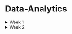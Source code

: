 # Data-Analytics

<details>
 <summary> Week 1 </summary>
 
# Introduction to Data Analytics

* Analytics is at the heart of modern business. Virtually every organization collects large quantities of data about its customers, products, employees, and service offerings.
* Managers naturally seek to analyze that data and harness the information it contains to improve the efficiency, effectiveness, and profitability of their work.
* The ultimate role of a data analyst is to transform raw data into actionable insights that guide decision-making processes within an organization. 
* This involves several key responsibilities and skills.

# Keys responsibilities of data analysts
# Data Collection and Preparation:

* Sourcing data from various channels, including databases, spreadsheets, and external sources,
* Cleaning and organizing the data to ensure it is accurate, consistent, and ready for analysis.

# Data Analysis:

* Employing statistical methods, machine learning techniques, or other analytic tools to interpret data,
* Identifying trends, patterns, and correlations that might not be immediately obvious.

# Data Visualization and Storytelling:

* Creating visual representations of the data, such as charts, graphs, and dashboards, to make complex information easily understandable,
* Articulating findings in a compelling narrative to communicate the significance of the data to stakeholders.

# Decision Support:

* Making recommendations based on data-driven insights to help guide business decisions,
* Providing context around the data, including potential implications and future trends.

# Collaboration and Communication:

* Working closely with other departments, such as marketing, finance, and operations, to understand their data needs and provide insights,
* Effectively communicating complex data findings in a clear and concise manner to non-technical stakeholders,
Continuous Learning and Adaptation:

# Continuous Learning and Adaptation

* Keeping up-to-date with the latest industry trends, tools, and technologies in data analysis.
* Adapting to new types of data and analytical methods as the organization's needs evolve.

# Analytics is made possible by:

* modern data, storage, and computing capabilities.

# Analytics process

* Data acquisition
* Cleaning & manipulation
* Analysis
* Visualisation
* Reporting and communication

# Analytics techniques

* Descriptive analytics, which answers the question, “What happened?”
* Diagnostic analytics, which answers the question, “Why did this happen?”
* Predictive analytics, which answers the question, “What might happen in the future?”
* Prescriptive analytics, which answers the question, “What should we do next?”

# Machine Learning, Artificial Intelligence, and Deep Learning

* Machine learning (ML) - is a subset of AI techniques. ML techniques attempt to apply statistics to data problems in an effort to discover new knowledge.
 Or, in other terms, ML techniques are AI techniques designed to learn.
* Artificial intelligence (AI) - includes any type of technique where you are attempting to get a computer system to imitate human behavior. 
 * As the name implies, you are trying to ask computer systems to artificially behave as if they were intelligent. Now, of course, it is not possible for a modern computer to function at the level of complex reasoning found in the human mind, but you can try to mimic some small portions of human behavior and judgment.
* Deep learning - is a further subdivision of machine learning that uses quite complex techniques, known as neural networks, to discover knowledge in a particular way. It is a highly specialized subfield of machine learning that is most commonly used for image, video, and sound analysis.

# Data gorvanance

* Data governance programs ensure that the organization has high-quality data and is able to effectively control that data,

# Data analytics tools

* Software helps analysts work through each one of the phases of the analytics process.
* These tools automate much of the heavy lifting of data analysis, improving the analyst's ability to acquire, clean, manipulate, visualize, and analyze data.
* They also provide invaluable assistance in reporting and communicating results.

# Data element

* A data element is an attribute about a person, place, or thing containing data within a range of values.
*  Data elements also describe characteristics of activities, including orders, transactions, and events.

# Data type

* A data type limits the values a data element can have. 
* Tabular data is data organized into a table, made up of columns and rows. A table represents information about a single topic. Each column represents a uniquely named field within a table, also called a variable, about a single characteristic. The contents of each column contain values for the data element as defined by the column header

# Structured data

* Structured data is tabular in nature and organized into rows and columns. Structured data is what typically comes to mind when looking at a spreadsheet. With clearly defined column headings, spreadsheets are easy to work with and understand. In a spreadsheet, cells are where columns and rows intersect.

# Character data

* The character data type limits data entry to only valid characters. Characters can include the alphabet that you might see on your keyboard, as well as numbers. Depending on your needs, multiple data types are available that can enforce character limits.

# Alphanumeric

* Alphanumeric is the most widely used data type for storing character-based data. As the name implies, alphanumeric is appropriate when a data element consists of both numbers and letters.
* The alphanumeric data type is ideal for storing product stock-keeping units (SKUs).
* It is common in the retail clothing space to have a unique SKU for each item available for sale. If you sell jeans, you may stock products from Armani Jeans, Diesel, Lee Jeans, Levi's, and Wrangler.
* Tracking inventory at the SKU level allows you to manage availability in your online and in-store systems, all courtesy of the alphanumeric data type.

# Data type names

* Char
* Varchar2
* Varchar
* CLOB
* Varchar(max)
* LONGTEXT
# Character Sets

* When considering alphanumeric and text data types, you need to think about the character set you are using to input and store data when using a database. Databases use character sets to map, or encode, data and store it digitally. The ASCII encoding standard is based on the U.S. English alphabet.

# Numeric

* When numbers exclusively make up values for a data attribute, numeric becomes the data type of choice. This data type appears to be simple and obvious based on its name. As seen with the character data type, implementation nuances about numeric are essential to understand. Databases accommodate two types of numeric data types: integer and numeric.

# Whole numbers 

* The integer, and all its subtypes, are for storing whole numbers. As seen with the character family of data types, implementation differences exist across databases.
* In computer science, flags indicate whether something is on or off, or if a function has completed successfully. To show something is on, 1 or TRUE is used. For a value of off, 0 or FALSE is used.
* The bit data type is intended for storing the status of a flag. Note also that the value ranges for smallint and shortinteger are identical.
* The same is true for int and integer, as well as bigint and longinteger. Although the data types have different names, their functionality is equivalent.

# Rational numbers

* In all its variants, the numeric data type is for rational numbers that include a decimal point. As with the integer family of data types, each database vendor has its implementation nuances.
* Realizing that data types are inconsistently named across databases, you need to consider the ultimate range of values a given data element handle.
* All the data types in Table 2.4 store numbers to a configurable number of significant digits.
* There are scientific use cases that require an even greater number of significant digits; additional numeric data type variants exist to accommodate that need.

# Date and time

* For example, suppose you operate a veterinary clinic and need to store birth date information for pets. In that case, you need to store the year, month, and day. With those three components of date, you can effectively administer medication and determine when to schedule annual veterinary appointments.
* There are many occasions when it is more appropriate to include time, in addition to the day, month, and year. For instance, consider package tracking information for companies like FedEx, United Parcel Service, or DHL. Consumers want to know where a specific package is up to the minute.
* The company itself may need second-level details to optimize labor, infrastructure investments, and route planning.

# Currency

* Many people use spreadsheets to manage their finances. Organizations typically use enterprise-scale software for the same purpose, with the data residing in a database.
* The column headings indicate what each column contains. The currency symbols in each cell tell the reader what the data represents, even if the column headings have scrolled off the screen.

# Strong and weak typing

* Data types define values placed in columns. Strong typing is when technology rigidly enforces data types.
* Databases, discussed in Chapter 3, use strong typing. A database column defined as numeric only accepts numerical values.
* A database column defined as numeric only accepts numerical values. You will get an error if you attempt to enter characters into a numeric column.

# Unstructured data

* Unstructured data is any type of data that does not fit neatly into the tabular model.
* Examples of unstructured data include digital images, audio recordings, video recordings, and open-ended survey responses.
* Analyzing unstructured data creates a wealth of information and insight.

# Types of unstructured data

  # Binary

  * Binary data types are one of the most common data types for storing unstructured data.
  * It supports any type of digital file you may have, from Microsoft Excel spreadsheets to digital photographs.
  * When considering which binary data type to use, file size tends to be the limiting factor. You need to select a data type that is as large as the largest file you plan on storing.
  * Databases offer a much more sophisticated collection of data types for storing binary data.
     
  # Audio

  * Audio data can come from a variety of sources. Whenever you interact with a customer service agent and hear “this call may be recorded for quality assurance purposes,” your conversation is probably being recorded and stored for later analysis.
  * The impact of capturing, storing, and analyzing audio data has led to the development of avalanche detection systems.
  * These systems listen for and detect the acoustic characteristics of an avalanche. With real-time notification capabilities, these systems reduce the time it takes for emergency services to respond and alert hikers to treacherous conditions.
  *  In order to ingest audio data into a system and make it available for processing, data is first captured via a microphone.
  *  The data is then digitized and stored. Audio can be stored in its raw form, which consumes the most storage space.
  *  Alternatively, it can be encoded with a compression algorithm to reduce the amount of space required. Regardless of if it is in raw or compressed form, storing audio requires a data type designed to handle raw binary data.

 # Images

 * As the use of image data grows, understanding how it is stored is vital for the modern data analyst.
 * Resolution is the most significant factor that governs how much space is required to store an image.
 * The greater the resolution, the more detail an image contains, and the more storage space it needs.

 # video

 * As is the case with audio data, the resolution has a significant impact on the storage a video consumes.
 * Video duration is also another factor that impacts storage size.
 * We see that every minute of video is equivalent to over 50 individual images, or more than 200 minutes of audio.

 # Large text 

 * I got to outline that data types names differ across vendor products

# Categories of data

  # Quantitative data
  
  * Regardless of structure, data is either quantitative or qualitative. Quantitative data consists of numeric values. Data elements whose values come from counting or measuring are quantitative.
  * Quantitative data answers questions like “How many?” and “How much?” Qualitative data consists of frequent text values.
  * example: the Height and Weight columns are quantitative

# Qualitative data

 * Qualitative data answers questions like “Why?” and “What?”
 * Example Pet Name, Animal Type, and Breed Name are all qualitative.

# Discrete vs Continuous data

 # Discrete 
 
 * A helpful way to think about discrete data is that it represents measurements that can't be subdivided.
 * Another way to think about it is that discrete data is useful when you have things you want to count.
 * For example, a veterinary clinic may be interested in the number of dogs and cats under its care.

# Continuous data

*  Continuous data typically need a decimal point,
*  Examples of continuous data are average weight and average height.
*  Qualitative data is discrete, but quantitative data can be either discrete or continuous data.

# Catagorical data

* Text data with a known, finite number of categories is categorical.
* When considering an individual data element, it is possible to determine whether or not it is categorical.
* Animal Type is a good example of categorical data.
* One of the reasons text files are so widely adopted is their ability to be opened regardless of platform or operating system without needing a proprietary piece of software.

# Dimentional data

* Dimensional modeling is an approach to arranging data to facilitate analysis. Dimensional modeling organizes data into fact tables and dimension tables.
* Fact tables store measurement data that is of interest to a business.
* Dimensions are tables that contain data about the fact.
* Dimensional data contains groupings of individual attributes about a given subject.


# Common data structures
In order to facilitate analysis, data needs to be stored in a consistent, organized manner. When considering structured data, several concepts and standards inform how to organize data. On the other hand, unstructured data has a wider variety of storage approaches.

# Structured data

* Tabular data is structured data, with values stored in a consistent, defined manner, organized into columns and rows.
* Data is consistent when all entries in a column contain the same type of value.
* This method of organization facilitates aggregation
* However, structured data does not translate directly to data quality

# Data entry error

* Just as there is an expectation that the values in a given column are consistent, it is a convention that each row contains data about a single record.
* It is a best practice to specify a key that uniquely identifies all values for a given row.
* Once again, nothing structural prevents a person from incorrectly putting data about Thor into Alexander's row. However, the intent is that each row's data pertains to a single animal.

#  Unstructured data

* Unstructured data is qualitative, describing the characteristics of an event or an object.
* images, phrases, audio or video recordings, and descriptive text are all examples of unstructured data.
* There is very little that is common about different kinds of unstructured data. Since the data is highly variable, its organizational and storage needs are different from structured data.
* Unstructured data also represents a significant opportunity. A Forbes study shows that over 90 percent of businesses need to manage and derive value from unstructured data.
* Machine data is a common source of unstructured data. Machine data has various sources, including Internet of Things devices, smartphones, tablets, personal computers, and servers.
* As machines operate, they create digital footprints of their activity.
* This data is unstructured and can identify machine-to-machine interaction.
* Although some may think of machine data as digital exhaust, it is a treasure trove just waiting to be exploited by organizations.
* A wide variety of technologies has emerged to facilitate the storage of unstructured data.
* Operationally, these technologies are similar to how a key in a tabular dataset identifies its associated values.
* With unstructured data, the key is a unique identifier, whereas the value is the unstructured data itself.

# Semi-structured data 

* Semi-structured data is data that has structure and that is not tabular.
* Email is a well-known example of semi-structured data. Every email message has structural components, including recipient, sender, subject, date, and time.
* However, the body of an email is unstructured text, while attachments could be anything type of file.
* The need to make semi-structured data easier to work with has led to the emergence of semi-structured formatting options.
* These formatting options use separators or tags to provide some context around a data element. Let's explore common file formats for transporting semi-structured data.

# Common file formats
Common file formats facilitate data exchange and tool interoperability. Several file formats have emerged as standards and are widely adopted.

# Text file 

* Text files are one of the most commonly used data file formats. As the name implies, they consist of plain text and are limited in scope to alphanumeric data.
* One of the reasons text files are so widely adopted is their ability to be opened regardless of platform or operating system without needing a proprietary piece of software.
* Whether you are using a Microsoft Windows desktop, an Apple MacBook, or a Linux server, you can easily open a text file. Text files are also commonly referred to as flat files.
* When machines generate data, the output is commonly stored in a text file.
* A unique character known as a delimiter facilitates transmitting structured data via a text file.
* The delimiter is the character that separates individual fields.
* A delimiter can be any character. Over the years, the comma and tab grew into a widely accepted standard.
* Various software packages support reading and writing delimited files using the comma and the tab.
* In addition, many coding languages have libraries that make it easy to write comma- or tab-delimited files.
* When a file is comma-delimited, it is known as a comma-separated values (CSV) file.
* Similarly, when a file is tab-delimited, it is called a tab-separated values (TSV) file.

# Fixed-width files

* Before it was common to use delimited files with variable-length columns, flat files were fixed-width.
* Fixed-width files are more laborious to create since they require a few extra steps.
* The first row in a fixed-width file describes the column names.
* For the data rows, you first need to determine the maximum length of each column.
* Then, you must pad values that are shorter than the maximum length.
*  For numeric fields, you accomplish padding by prepending a leading zero. For alphanumeric or text fields, this is done by prepending or appending spaces.

# JavaScript Object Notation (JSON)

* JavaScript Object Notation (JSON) is an open standard file format, designed to add structure to a text file without incurring significant overhead.
* One of its design principles is that JSON is easily readable by people and easily parsed by modern programming languages.
* Languages such as Python, R, and Go have libraries containing functions that facilitate reading and writing JSON files.

# Extensible Markup Language (XML)

* Extensible Markup Language (XML) is a markup language that facilitates structuring data in a text file.
* While conceptually similar to JSON, XML incurs more overhead because it makes extensive use of tags.
* Tags describe a data element and enclose each value for each data element. While these tags help readability, they add a significant amount of overhead.

# HyperText Markup Language (HTML)

* HyperText Markup Language (HTML) is a markup language for documents designed to be displayed in a web browser.
* HTML pages serve as the foundation for how people interact with the World Wide Web.
* Similar to XML, HTML is a tag-based language.

# Consider the values of what you will store before selecting the data type

* Data types are used to store different kinds of values. When dealing with numeric information, the best option is a numeric data type that can accommodate decimals.
* For sequences of whole numbers, an integer data type is a good choice. Be wary of using currency-specific data types—that can lead to calculation errors.
* For text values, the alphanumeric data type is the optimal choice.
* When dealing with dates, you will want to consider whether you need to store the time as well.
* For binary data, including audio, video, and images, you should use a BLOB data type.

</details>
<details>
 <summary> Week 2 </summary>

# The relational model

*  The relational model builds on the concept of tabular data.
*  In the relational model, an entity contains data for a single subject.
*  When creating an IT system, you need to consider all the entities required to make your system work.
*  You can think of entities as nouns because they usually correspond to people, places, and things.

# Entity

* The header corresponds to the name of an entity, look at the rows of the Person entity.
* Each row represents an individual attribute associated with a person.
* Each of these entities becomes a separate table in the database, with a column for each attribute.
* The power of the relational model is that it also allows us to describe how entities connect or relate, to each other. 

# Entity relationship diagram

* The entity relationship diagram (ERD) is a visual artifact of the data modeling process.
* A relationship is a connection between entities. The symbols adjacent to an entity describe the relationship.

# Cardinality

* Cardinality refers to the relationship between two entities, showing how many instances of one entity relate to instances in another entity.
* You specify cardinality in an ERD with various line endings.
* The first component of the terminator indicates whether the relationship between two entities is optional or required.
* The second component indicates whether an entity instance in the first table is associated with a single entity instance in the related table or if an association can exist with multiple entity instances.
*  ERDs are particularly useful when formulating how to retrieve information from the database that is spread across multiple tables because the diagrams allow you to visualize the connections between entities.

# Unary relationship

* A unary relationship is when an entity has a connection with itself.

# Binary relationship

* A binary relationship connects two entities. Example, relationship Connecting Animal and Person.
* Binary relationships are the most common and easy to explore, whereas unary and ternary are comparatively complex and rare.

# Ternary relationship

* A ternary relationship connects three entities. For example, you might use a ticket entity to connect a venue, a performing artist, and a price.
* A ternary relationship connects three entities.

# Relational databases

* Relational databases are pieces of software that let you make an operational system out of an ERD.
*  You start with a relational model and create a physical design. Relational entities correspond to database tables, and entity attributes correspond to table columns.
*  When creating a database table, the ordering of columns does not matter because you can specify the column order when retrieving data from a table.
*  When an attribute becomes a column, you assign it a data type.
*  Completing all of this work results in a diagram known as a schema.

# Pulling of data

*  To pull data from a relational database table, you perform a query. You compose queries using a programming language called Structured Query Language (SQL).
*  Your query needs to perform a database join to retrieve the data to substitute in the email reminder.
* A join uses data values from one table to retrieve associated data in another table, typically using a foreign key.

# Foreign key

* Foreign keys enforce referential integrity, or how consistent the data is in related tables.

# Non-relational

* A nonrelational database does not have a predefined structure based on tabular data. The result is a highly flexible approach to storing data.
# Key value

* A key-value database is one of the simplest ways of storing data. Data is stored as a collection of keys and their corresponding values.
* A key must be globally unique across the entire database.
* The use of keys differs from a relational database, where a given key identifies an individual row in a specific table.
* There are no structural limits on the values of a key. A key can be a sequence of numbers, alphanumeric strings, or some other combination of values.

# Document

* A document database is similar to a key-value database, with additional restrictions. In a key-value database, the value can contain anything.
* With a document database, the value is restricted to a specific structured format.
* With a known, structured format, document databases have additional flexibility beyond what is possible with key-value.

# Column family

* Column-family databases use an index to identify data in groups of related columns. A relational database stores the data in Table 3.2 in a single table, where each row contains the Person_ID, Title, First_Name, Middle_Name, Last_Name, and Email columns.
* In a column-family database, the Person_ID becomes the index, while the other columns are stored independently.
* This design facilitates distributing data across multiple machines, which enables handling massive amounts of data.
* The main reason for choosing a column-family database is its ability to scale.

# Graph 

* Graph databases specialize in exploring relationships between pieces of data.
* Graph models map relationships between actual pieces of data.Relational models focus on mapping the relationships between entities.
* Graphs are an optimal choice if you need to create a recommendation engine, as graphs excel at exploring relationships between data.
* Understanding the connection between products is a challenge that graphs solve with ease.

# Database use cases

* Different business needs require different database designs. While all databases store data, the database's structure needs to match its intended purpose. Business requirements impact the design of individual tables and how they are interconnected.
* Transactional and reporting systems need different implementation approaches to serve the people who use them efficiently.
* Databases tend to support two major categories of data processing: Online Transactional Processing (OLTP) and Online Analytical Processing (OLAP).

# Online Transactional Processing 

* OLTP systems handle the transactions we encounter every day. Example transactions include booking a flight reservation, ordering something online, or executing a stock trade.
* While the number of transactions a system handles on a given day can be very high, individual transactions process small amounts of data.
* OLTP systems balance the ability to write and read data efficiently.

# Normalization

* Normalization is a process for structuring a database in a way that minimizes duplication of data.
* One of the principles is that a given piece of data is stored once and only once. As a result, a normalized database is ideal for processing transactions.
* First normal form (1NF) is when every row in a table is unique and every column contains a unique value.
* Second normal form (2NF) starts where 1NF leaves off.
* In addition to each row being unique, 2NF applies an additional rule stating that all nonprimary key values must depend on the entire primary key.
* Third normal form (3NF) builds upon 2NF by adding a rule stating all columns must depend on only the primary key.

# Online Analytical Processing

* OLAP systems focus on the ability of organizations to analyze data.
* While OLAP and OLTP databases can both use relational database technology, their structures are fundamentally different.
* OLTP databases need to balance transactional read and write performance, resulting in a highly normalized design. Typically, OLTP databases are in 3NF.
* On the other hand, databases that power OLAP systems have a denormalized design. Instead of having data distributed across multiple tables, denormalization results in wider tables than those found in an OLTP database.
* It is more efficient for analytical queries to read large amounts of data for a single table instead of incurring the cost of joining multiple tables together.
* The greater the number of joins, the more complex the query.
* The more complex the query, the longer it takes to retrieve results.

# Schema Concepts

* The design of a database schema depends on the purpose it serves. Transactional systems require highly normalized databases, whereas a denormalized design is more appropriate for analytical systems.

# Data warehouse

* A data warehouse is a database that aggregates data from many transactional systems for analytical purposes.
* Transactional data may come from systems that power the human resources, sales, marketing, and product divisions.
*  A data warehouse facilitates analytics across the entire company.

# Data mart

* A data mart is a subset of a data warehouse.
* Data warehouses serve the entire organization, whereas data marts focus on the needs of a particular department within the organization.
* For example, suppose an organization wants to do analytics on their employees to understand retention and career evolution trends. 
*  To satisfy that use case, you can create a data mart focusing on the human resources subject area from the data warehouse.

 # Data lake 

 * A data lake stores raw data in its native format instead of conforming to a relational database structure.
 * Using a data lake is more complex than a data warehouse or data mart, as it requires additional knowledge about the raw data to make it analytically useful.
 * Relational databases enforce a structure that encapsulates business rules and business logic, both of which are missing in a data lake.

# Star schema design

* The star schema design to facilitate analytical processing gets its name from what the schema looks like when looking at its entity relationship diagram.
* At the centre of the star is a fact table. Fact tables chiefly store numerical facts about a business.
* Qualitative data, including names, addresses, and descriptions, is stored in a series of dimension tables that connect to the main fact table.
* When data moves from an OLTP design into a star schema, there is a significant amount of data duplication.
* As such, a star schema consumes more space than its associated OLTP design to store the same data.
* These additional resource needs are one of the factors that makes data warehouses expensive to operate.

# Snowflake

* Another design pattern for data warehousing is the snowflake schema.
* As its name implies, the schema diagram looks like a snowflake.
* Snowflake and star schemas are conceptually similar in that they both have a central fact table surrounded by dimensions.
* Where the approaches differ is in the handling of dimensions. With a star, the dimension tables connect directly to the fact table.
* With a snowflake, dimensions have subcategories, which gives the snowflake design its shape.
* A snowflake schema is less denormalized than the star schema.
* With a snowflake schema, you may need more than one join to get the data you are looking for.
* Recall that as the number of tables in a schema grows, queries become more complicated.
* A snowflake schema query is more complex than the equivalent query in a star schema.
* Part of the trade-off is that a snowflake schema requires less storage space than a star schema.
* Data warehouses often use snowflake schemas, since many different systems supply data to the warehouse.
* Data marts are comparatively less complicated, because they represent a single data subject area. As such, data marts frequently use a star-schema approach.

# Dimenstionality

* Dimensionality refers to the number of attributes a table has.
* The greater the number of attributes, the higher the dimensionality.
* A dimension table provides additional context around data in fact tables.
* It is crucial to understand the types of questions an analyst will need to answer when designing dimension tables.

# Handling Dimentionality 

* There are multiple ways to design dimensions.
* An understanding of this method is required to write a query to retrieve the current price.
* Another method extends the snowflake approach to modelling dimensions.
* You have a product dimension for the current price and a product history table for maintaining price history.
* One advantage of this approach is that it is easy to retrieve the current price while maintaining access to historical information.
* Another approach is to use an indicator flag for the current price.
* The indicator flag method keeps all pricing data in a single place.
* It also simplifies the query structure to get the current price. Instead of doing date math, you look for the price where the Current flag equals “Y.”
* It is also possible to use the effective date approach to handling price changes.
* There is additional complexity with the effective date approach because queries have to perform date math to determine the price.

# Data Acquisition Concepts

# Integration

* Data from transactional systems flow into data warehouses and data marts for analysis.
* Recall that OLTP and OLAP databases have different internal structures.
* You need to retrieve, reshape, and insert data to move data between operational and analytical environments.
* You can use a variety of methods to transfer data efficiently and effectively.
* One approach is known as extract, transform, and load (ETL). As the name implies, this method consists of three phases.

# Extract

*  In the first phase, you extract data from the source system and place it in a staging area. The goal of the extract phase is to move data from a relational database into a flat file as quickly as possible.

# Transform

*  The second phase transforms the data. The goal is to reformat the data from its transactional structure to the data warehouse's analytical design.

# Load

*  The purpose of the load phase is to ensure data gets into the analytical system as quickly as possible.

# Extract, load and transform (ELT)

* With ELT, data is extracted from a source database and loaded directly into the data warehouse.
* Once the extract and load phases are complete, the transformation phase gets underway.
* One key difference between ETL and ELT is the technical component performing the transformation.
* With ETL, the data transformation takes place external to a relational database, using a programming language like Python. ELT uses SQL and the power of a relational database to reformat the data.
* ELT has an advantage in the speed with which data moves from the operational to the analytical database.
* Suppose you need to get massive amounts of transactional data into an analytical environment as quickly as possible.
* In that case, ELT is a good choice, especially at scale when the data warehouse has a lot of capacity.
* Whether you choose ETL or ELT is a function of organizational need, staff capabilities, and technical strategy.

# ETL Vendors

* Whether you choose ETL or ELT for loading your data warehouse, you don't have to write transformations by hand.
* Many products support both ETL and ELT.

# Delta load 

* An initial load occurs the first time data is put into a data warehouse.
* After that initial load, each additional load is a delta load, also known as an incremental load.
* A delta load only moves changes between systems.
* The initial load happens right before the data warehouse becomes available for use.
* The frequency with which delta loads happen depends on business requirements.
* Depending on how fresh the data needs to be, delta loads can happen at any interval.
* When moving data between systems, you have to balance the speed and complexity of the overall operation.

# Data Collection Methods

* Augmenting data from your transactional systems with external data is an excellent way to improve the analytical capabilities of your organization.
* For example, suppose you operate a national motorcycle rental fleet and want to determine if you need to rebalance your fleet across your existing locations.
* You also want to evaluate whether it is profitable to expand to a new geographic region, as well as predict the best time and place to add motorcycles to your fleet.

# The Methods include:

# Application Programming Interfaces (APIs)

* An application programming interface (API) is a structured method for computer systems to exchange information.
* APIs provide a consistent interface to calling applications, regardless of the internal database structure.
* Whoever calls an API has no idea whether a transactional or analytical data store backs it.
* The internal data structure does not matter as long as the API returns the data you want.
* APIs can be transactional, returning data as JSON objects. APIs can also facilitate bulk data extraction, returning CSV files.
* APIs represent a specific piece of business functionality. Let's return to our motorcycle rental business.

# Web Services

* A web service is an API you can call via Hypertext Transfer Protocol (HTTP), the language of the World Wide Web.
* Many smartphone applications need a network connection, either cellular or Wi-Fi, to work correctly.
* The reason is that much of the data these applications need is not on the smartphone itself.
* Instead, data is found in private and public data sources and is accessible via a web service.
* If you imagine an API as the door behind which data treasures exist, an API key is what unlocks the door.
* API providers generate a unique API key for each calling application.
* Centralized creation and distribution of API keys allow the provider to understand who is using the API and to turn off individual keys' access in the event of abuse.

# Web Scraping

* Some of the data you want may not be available internally as an API or publicly via a web service.
* However, data may exist on a website.
* As seen in Chapter 2, data can present itself in an HTML table on a web page.
* If data exists in a structured format, you can retrieve it programmatically.
* Programmatic retrieval of data from a website is known as web scraping.  
* You can use software bots to scrape data from a website.
* Many modern programming languages, including Python and R, make it easy to create a web scraper.
* Instead of using an API or a web service, a web scraper reads a web page similar to a browser, such as Chrome, Safari, or Edge.
* Web scrapers read and parse the HTML to extract the data the web pages contain.
* The search results for some websites span multiple web pages.
* Your web scraper has to account for pagination to ensure that you are not leaving any data behind.
* The scraper must understand how many result pages exist and then iterate through them to harvest the data.

# Human-in-the-Loop

* There are times when the data you seek exists only in people's minds.
* For example, you can extract the most popular and profitable motorcycling destination from your existing internal data.
* You can get weather information from an API packaged as a web service.
* You can glean insight into competitive pricing by scraping your competitors' websites.
* Even with all of these data sources, you may still want insight into how customers feel about the services you provide.

# Surveys

* One way to collect data directly from your customers is by conducting a survey.
* The most simplistic surveys consist of one question and indicate customer satisfaction.
* As you design a survey, you want to keep in mind how you will analyse the data you collect.
* Numeric data is easy to analyse using a variety of statistical methods.
* Free-response questions result in unstructured text data, which is more challenging to interpret.
* You need to clearly understand what is essential to your organization and what decisions you will make using the output to develop and administer an impactful survey.

# Survey tools

* Instead of designing a custom application to collect survey data, several survey products let you design complex surveys without worrying about building a database.
* Qualtrics is a powerful tool for developing and administering surveys.
* What makes Qualtrics so compelling is its API, which you can use to integrate survey response data into a data warehouse for additional analysis.

# Observation

* Observation is the act of collecting primary source data, from either people or machines.
* Observational data can be qualitative or quantitative. Collecting qualitative observational data leads to unstructured data challenges.
* Quantitative observations are much easier to collect and interpret.
* For example, suppose you are trying to establish the defect rate on a production line.
* You can count the number of vehicles that come off the line, as well as how many fail post-production quality checks.

# Sampling

*Regardless of the data acquisition approach, you may end up with more data than is practical to manipulate. 

# Working With Data

* Determining an appropriate database structure, identifying data sources, and loading a database takes a considerable amount of effort.
* To turn a database design into an operational database ready to accept data, you use the Data Definition Language (DDL) components of SQL.
* DDL lets you create, modify, and delete tables and other associated database objects.
* To generate insights, a productive analyst must be comfortable using the Data Manipulation Language (DML) capabilities of SQL to insert, modify, and retrieve information from databases.
* While DDL manages the structure of a database, DML manages the data in the database.
* The DML components of SQL change very slowly. As long as relational databases exist, you will need to understand SQL to work with them.
* It is worth learning SQL, as the foundational knowledge of DML operations will serve you well.

# Data Manipulation
When manipulating data, one of four possible actions occurs:

* Create new data.
* Read existing data.
* Update existing data.
* Delete existing data.
* The acronym CRUD (Create, Read, Update, Delete) is a handy way to remember these four operations.

# Data manipulation in SQL

* Create with keyword INSERT - Create new data in an existing table.
* Read with keyword SELECT - Retreives data from an existing table.
* Update with keyword UPDATE - Changes existing data in an existing table.
* Delete with keyword DELETE - Removes existing data from an existing table.
* The FROM clause in a query identifies the source of data, which is frequently a database table. Both the SELECT and FROM clauses are required for a SQL statement to return data.

# SQL Considerations 

* The keywords in SQL are case-insensitive. However, the case-sensitivity of column names and values depend on the database configuration.
* SQL can also span multiple lines. For example, rewriting the previous query as follows will return identical results.
* How a query appears is a function of organizational conventions.
* Factors that influence convention include database configuration, query efficiency, and how easy it is for people to read and understand the query.

# Filtering

* Examining a large table in its entirety provides insight into the overall population.
* To answer questions that an organization's leadership has typically requires a subset of the overall data.
* Filtering is a way to reduce the data down to only the rows that you need.
* To filter data, you add a WHERE clause to a query.
* Note that the column you are filtering on does not have to appear in the SELECT clause.

# Filtering and Logical Operators

* A query can have multiple filtering conditions. You need to use a logical operator to account for complex filtering needs.
* For example, suppose you need to retrieve the name and breed for dogs weighing more than 60 pounds.
* In that case, you can enhance the query using the AND logical operator.
* The AND operator evaluates the Animal_Type and Weight filters together, only returning records that match both criteria.
* OR is another frequently used logical operator.
* Complex queries frequently use multiple logical operators at the same time.
* It is good to use parentheses around filter conditions to help make queries easy for people to read and understand.
* Filtering data is essential to making effective use of these massive data stores.

# Sorting 

* When querying a database, you frequently specify the order in which you want your results to return.
* The ORDER BY clause is the component of a SQL query that makes sorting possible.
* Similar to how the WHERE clause performs, you do not have to specify the columns you are using to sort the data in the SELECT clause.
* The ASC keyword at the end of the ORDER BY clause sorts in ascending order whereas using DESC with ORDER BY sorts in descending order.
* If you are sorting on multiple columns, you can use both ascending and descending as appropriate.
* Both the ASC and DESC keywords work across various data types, including date, alphanumeric, and numeric.

# Data Functions

*  Date columns also appear in transactional systems.
*  Storing date information about an event facilitates analysis across time.
*  The most important thing to note is that you have to understand the database platform you are using and how that platform handles dates and times.
* Since each platform provider uses different data types for handling this information, you need to familiarize yourself with the functions available from your provider of choice.

# Logical Functions

* Logical functions can make data substitutions when retrieving data.
* Remember that a SELECT statement only retrieves data.
* The data in the underlying tables do not change when a SELECT runs.
* When writing SQL, there are frequently many ways to write a query and create the same results.
* Boolean Expression:  The expression must return either TRUE or FALSE.
* True Value:  If the Boolean expression returns TRUE, the IFF function will return this value.
* False Value:  If the Boolean expression returns FALSE, the IFF function will return this value.

# Aggregate Functions 

* Summarized data helps answer questions that executives have, and aggregate functions are an easy way to summarize data.
* Aggregate functions summarize a query's data and return a single value.
* While each database platform supports different aggregation functions.
* COUNT - Returns the total number of rows of a query.
* MIN - Returns the minimum value from the results of a query. Note that this works on both alphanumeric and numeric data types.
* MAX - Returns the maximum value from the results of a query. Note that this works on both alphanumeric and numeric data types.
* AVG - Returns the mathematic average of the results of a query.
* SUM - Returns the sum of the results of a query.
* STDDEV - Returns the sample standard deviation of the results of a query.
* You can also use aggregate functions to filter data.
* System functions also return data about the database environment.
* For example, whenever a person or automated process uses data from a database, they need to establish a database session.
* A database session begins when a person/program connects to a database.
* The session lasts until the person/program disconnects.
* For example, a poorly written query can consume most of the resources available to the database.

# Query Optimization

* Writing an SQL query is straightforward. Writing a SQL query that efficiently does what you intend can be more difficult. There are several factors to consider when creating well-performing SQL.

# Parametrization

* Whenever a SQL query executes, the database has to parse the query. 
* Parsing translates the human-readable SQL into code the database understands.
* Parsing takes time and impacts how long it takes for a query to return data. 
* Effective use of parameterization reduces the number of times the database has to parse individual queries.
* Suppose you operate a website and want to personalize it for your customers. Login details serve as parameters to the query to retrieve your information for display.
* After logging in, a customer sees a welcome message identifying them by name.
* Instead of looking specifically for an exact string match for every customer, the query uses a variable called &customer_name.
* The code in the web server populates the variable with the appropriate customer name.
* To the database, this appears as a single query.
* While the value of &customer_name changes for every customer, the database parses it only once.

# Indexing

* When retrieving data from a table, the database has to scan each row until it finds the ones that match the filters in the WHERE clause.
* The process of looking at each row is called a full table scan.
* As data volumes increase, scanning the entire table takes a long time and is not efficient.
* To speed up query performance, you need a database index.
* A database index works like the index in the back of a book.
*  Instead of looking at each page in a book to find what you are looking for, you can find a specific page number in the index and then go to that page.
* A database index can point to a single column or multiple columns.
* When running queries on large tables, it is ideal if all of the columns you are retrieving exist in the index.
* If that is not feasible, you at least want the first column in your SELECT statement to be covered by an index.
* If a query is running slowly, look at the indexes on the underlying tables. If you think a new index would help improve query performance.
* While indexing improves query speed, it slows down create, update, and delete activity.
* An indexing strategy needs to match the type of system the database supports, be it transactional or reporting.

# Data Subsets and Temporary Tables

* When dealing with large data volumes, you may want to work with a subset of records.
* In this situation, the Order table in the data warehouse would have 2 billion rows.
* If you want to explore trends for a specific customer's order history, it would not be efficient to query the main Order table.
* It is possible to create a temporary table to make the data more manageable.
* Temporary tables can store the results of a query and are disposable.
* Temporary tables automatically get removed when the active session ends.
* Using temporary tables is an effective method of creating subsets for ad hoc analysis.
* For example, you can establish a database session, create a temporary table with the order history for a single customer, run queries against that temporary table, and disconnect from the database.
* When the session disconnects, the database automatically purges any temporary tables created during the session.

# Execution Plan

* An execution plan shows the details of how a database runs a specific query.
* Execution plans are extremely helpful in troubleshooting query performance issues.
* They provide additional information about how a query is spending its time.
* For example, an execution plan can tell you if a slow-running query uses a full table scan instead of an index scan.
* In this case, it could be that the query is poorly written and not using the existing indexes.
* It also could be that a column needs a new index.
* Looking at execution plans is an integral part of developing efficient queries.
* It is worth understanding the nuances of how to interpret execution plans for the database platform you use. 

# Data Quality Challenges

# Duplicate Data

* Duplicate data occurs when data representing the same transaction is accidentally duplicated within a system. Suppose you want to open a spreadsheet on your local computer.
* To open the spreadsheet, you locate the file and double-click it.
* This method of opening documents establishes muscle memory that associates double-clicking with the desired action.
* Humans are primarily responsible for creating duplicate data. System architects work diligently to prevent duplicate data from being created.
* The best way to resolve duplicate data is to prevent its creation in the first place.
* One common approach to stopping duplicate data before it gets into a system is a visual warning to alert users.
* To resolve duplicate data issues, the company has a duplicate resolution process.
* This process looks for customers with multiple billing addresses, validates the correct address, and updates the Sales database by removing the duplicate record.

# Redundant Data

* While duplicate data typically comes from accidental data entry, redundant data happens when the same data elements exist in multiple places within a system.
* Frequently, data redundancy is a function of integrating multiple systems.
* For example, multiple source systems that perform different business functions and use shared data elements create the conditions for data redundancy.
* When a record changes in one system, there is no guarantee that its new value changes in another system.
* Since there is no certainty of data synchronization, a data element can have conflicting values across systems.
* When integrating multiple data sources, dealing with redundant data is a persistent challenge.
* There are several options for resolving redundant data.
* One approach synchronizes changes to shared data elements between the Accounting and Sales systems.
* This integrated ETL process takes a delta load approach.
* When an address changes, the ETL job sets the effective end date for the old address and inserts a new row for the current address.
* While the data discrepancy between the Sales and Accounting systems still needs resolution, the analyst has the proper customer address in the data warehouse.
* Another root cause of data redundancy is an inappropriate database design.

# Missing Values

* Another issue that impacts data quality is the concept of missing values.
* Missing values occur when you expect an attribute to contain data but nothing is there.
* Missing values are also known as null values. A null value is the absence of a value.
* There are situations when allowing nulls makes sense.
* Suppose you are storing data about people and have a column for Middle Initial.
* Null values present several challenges depending on the tools you use to analyze data.
* Trying to calculate the average, which was successful in SQL, results in an error in Python and R as the equivalent functions in those languages do not handle null values.
* To handle missing values, you first have to check for their existence.
* QL offers functions to check for null and functions that can replace a null with a user-specified value.

# Invalid Data

* Invalid data are values outside the valid range for a given attribute.
* An invalid value violates a business rule instead of having an incorrect data type.
* Invalid values violate business rules, not technical rules.
* As such, programming languages do not have native functions that definitively tell you whether or not a given value is invalid.
* When considering data types, numeric and date data is comparatively easy to check for invalid values.
* Text data is more complex. One thing that leads to invalid character data is an absence of referential integrity within a database.
* If two tables have a relationship but no foreign keys, the conditions for invalid character data exist.
* Implementing relationships appropriately reduces the likelihood of invalid character data.

 # Nonparametric Data

 * Nonparametric data is data collected from categorical variables.

# Data Outliers

* A data outlier is a value that differs significantly from other observations in a dataset.
* With outliers, you need to understand why they exist and whether they are valid in the context of your analysis.
* Outliers exist regardless of data type.

# Specification Mismatch

* A specification describes the target value for a component.
* A specification mismatch occurs when an individual component's characteristics are beyond the range of acceptable values.
* When data is invalid, it has values that fall outside a given range.
* On the other hand, a specification mismatch occurs when data does not conform to its destination data type.
* For example, you might be loading data from a file into a database.
* If the destination column is numeric and you have text data, you'll end up with a specification mismatch.
* To resolve this mismatch, you must validate that the inbound data consistently maps to its target data type.

# Data type Validation

* Data type validation ensures that values in a dataset have a consistent data type.
* Programming languages, including SQL, Python, and R, all have data type validation functions. Use these functions to validate the data type for each column in a data file before attempting a database load.
* It's in your best interest to detect and remediate data type issues as early as possible to ensure data is ready for analysis.

# Data Manipulation Techniques

# Recoding Data

* Recoding data is a technique you can use to map original values for a variable into new values to facilitate analysis.
* Recoding groups data into multiple categories, creating a categorical variable. A categorical variable is either nominal or ordinal.
* Nominal variables are any variable with two or more categories where there is no natural order of the categories, like hair color or eye color.
* Ordinal variables are categories with an inherent rank.

# Derived Variables

* A derived variable is a new variable resulting from a calculation on an existing variable.
* Storing age as a derived column is a bad practice, as it would need constant updates over time.
* Instead of keeping age as a derived variable, you should embed the formula to derive age in code.

# Data Merge

* A data merge uses a common variable to combine multiple datasets with different structures into a single dataset.
* Merging data improves data quality by adding new variables to your existing data.
* Additional variables make for a richer dataset, which positively impacts the quality of your analysis.
* ETL processes commonly append data while transforming data for use in analytical environments.

# Data Blending

* Data blending combines multiple sources of data into a single dataset at the reporting layer.
* While data blending is conceptually similar to the extract, transform, and load process, there is a crucial difference.
* Data blending differs from ETL in that it allows an analyst to combine datasets in an ad hoc manner without saving the blended dataset in a relational database.
* Instead of the blended dataset persisting over time, it exists only at the reporting layer, not in the source databases.
* For example, data visualization tools such as Tableau allow analysts to connect to different source systems and blend the data using a shared attribute.
* Data blending can reduce the burden on IT as it gives analysts the ability to merge data.

# Concatenation

* Concatenation is the merging of separate variables into a single variable.
* Concatenation is a highly effective technique when dealing with a source system that stores components of a single variable in multiple columns.
* The need for concatenation frequently occurs when dealing with date and time data. Concatenation is also useful when generating address information.

# Data Append

* A data append combines multiple data sources with the same structure, resulting in a new dataset containing all the rows from the original datasets.
* When appending data, you save the result as a new dataset for ongoing analysis.
* Consider the needs of a franchisor with multiple franchisee locations.
* Although each franchise operates independently, they use the same point of sales system.
* When the franchisor conducts aggregate sales analysis, it appends data from each franchisee's point of sales system into a single, unified table for ongoing analysis.

# Imputation

* Imputation is a technique for dealing with missing values by replacing them with substitutes.
*  When merging multiple data sources, you may end up with a dataset with many nulls in a given column.
* If you are collecting sensor data, it is possible to have missing values due to collection or transmission issues.

 # Here are a few approaches an analyst can use for imputing values:

 * Remove Missing Data:  With this approach, you can remove rows with missing values without impacting the quality of your overall analysis.
 * Replace with Zero:  With this approach, you replace missing values with a zero. Whether or not it is appropriate to replace missing data with a zero is contextual. In this case, zero isn't an appropriate value, as a person's weight should be a positive number. In addition, replacing a zero in this case has an extraordinary impact on the overall average weight.
 * Replace with Overall Average:  Instead of using a zero, you can compute the average Weight value for all rows that have data and then replace the missing Weight values with that calculated average.
 * Replace with Most Frequent (Mode):  Alternatively, you can take the most frequently occurring value, called the mode, and use that as the constant.
* Closest Value Average:  With this approach, you use the values from the rows before and after the missing values. For example, to replace the missing measurements for 2/13/2021 and 2/14/2021, take the values from 2/12/2021 and 2/15/2021 to compute the average.

# Reduction 

* When dealing with big data, it is frequently unfeasible and inefficient to manipulate the entire dataset during analysis.
* Reduction is the process of shrinking an extensive dataset without negatively impacting its analytical value.
* There are a variety of reduction techniques from which you can choose.
* Selecting a method depends on the type of data you have and what you are trying to analyze.
* Dimensionality reduction and numerosity reduction are two techniques for data reduction.

# Dimentionality Reduction

* One reduction technique is dimensionality reduction, which removes attributes from a dataset.
* Removing attributes reduces the dataset's overall size.
* However, you can use any programming language, including Python or R, to remove dimensions.

# Numerosity Reduction

* Another technique is numerosity reduction, which reduces the overall volume of data.
* As data volumes grow, numerosity reduction can improve the efficiency of your analysis.
* One way to reduce the volume of quantitative data is by creating a histogram.
* You can create a histogram in Python, R, and many visualization-specific tools.
*A histogram is a diagram made up of rectangles, or bars, that show how frequently a specific value occurs.

# Aggregation

* Data aggregation is the summarization of raw data for analysis. When you are dealing with billions of individual records, a data summary can help you make sense of it all.
* You might want to know facts about the data that would be difficult to Figure out looking through the data by hand.
* Aggregating data provides answers that help make decisions.
*  Imagine you are on a road trip. While travelling, running out of fuel is the last thing you want to do.
* Onboard computers summarize your control inputs and give you a meaningful metric: distance to empty.
* With an understanding of how far you can travel with the fuel remaining, you have the data you need so you can stop, refuel, and avoid being stranded.

# Transposition

* Transposing data is when you want to turn rows into columns or columns into rows to facilitate analysis.
* When transposing, each value from a column becomes a new column.
* The transposed data could be more helpful, especially if you imagine thousands of rows of sales data.
* Combining aggregation with transposition is a powerful data manipulation technique.
* This data representation makes it easy to view performance across fiscal years at a glance.

# Normalization

* In the context of data manipulation, normalizing data differs from our discussion of database normalization in Chapter 3.
* In this context, normalizing data converts data from different scales to the same scale.
* If you want to compare columns whose measurements use different units, you want to normalize the data.
* After normalization is complete, the dataset is ready for statistical analysis.

# Min-Max Normalization

* The first thing you need to do is find the minimum value of column you working with. Then, find the maximum value of the column you working with.
* The value you want to convert within the column.
* Min-max normalization is one of the most straightforward approaches to normalizing data.

# Parsing/String Manipulation

* Raw data can contain columns with composite or distributed structural issues.
*  A composite issue is when a raw data source has multiple, distinct values combined within a single character column.
*  When this happens, each value in a composite column has data that represents more than one attribute.
* Composite columns need to be split into their component parts to aid analysis.
* Similarly, it is possible to have a distributed structural issue when data in a single column spreads across multiple columns.
* When that happens, you need to combine the individual columns.
* Whenever you have composite or distributed structural data issues, you need to manipulate the strings before starting your analysis.
* In order to analyse the data by date, the string manipulation process combines the values from the Day, Month, and Year columns into a new Date column.
* Once you have a Date column, you can use programming functions to extract the day, month, and year if you need them.
* You also may need to manipulate string data to improve data quality.

# Circumstances to Check for Quality
Errors during data acquisition, transformation, manipulation, and visualization all contribute to degrading data quality. You should recognize the types of quality issues that can occur and have an overarching strategy to ensure the quality of your data.

* Data Acquisition
* Data Transformation and Conversion
* Data Manipulation
* Final Product Preparation

# Automated Validation

* Many data sources feed analytics environments. While some of these data sources are other computer systems, others depend directly on people.
* Whenever people interact with systems, it's possible to introduce data-related errors.
* Whether source data is machine- or human-generated, one way to prevent data entry mistakes from adversely impacting data quality is to automate data validation checks.
* Before automatically validating input data, you need to understand how source data fields map to their corresponding database columns.
* When mapping input data, pay close attention to the data types in the database.
* For example, suppose you have a web form where customers supply phone numbers, and the destination database uses a numeric data type to store phone data.
* If the input form allows for free text entry, someone may enter (312) 555-1212. Attempting to insert the parentheses and hyphen into a numeric column results in a database error due to a data type mismatch. 
* Automating the data type validation before passing the data to the database prevents this from happening.
* Another example of automation is verifying the number of data points. For example, suppose you are collecting hourly temperature data from a collection of sensors.
* For each sensor, you would expect to have 24 data points per day. If a sensor fails, it no longer reports data.
* Automating the verification of the number of data points instead of their values can help you identify a sensor failure.
* Early identification of sensor failure prevents missing data from flowing into your analytics environment.

# Data Quality Dimentions

* It is essential to consider multiple attributes of data when considering its quality.
* Six dimensions to take into account when assessing data quality are accuracy, completeness, consistency, timeliness, uniqueness, and validity.
* Understanding these dimensions and how they are related will help you improve data quality.
# 6 Dimensions of Improving Data

* Data Accuracy
* Data Completeness
* Data Consistency
* Data Timeliness
* Data Uniqueness
* Data Validity

# Data Quality Rules and Metrics

* With an understanding of data quality dimensions, you need to consider how to measure each of them in your quest to improve overall quality.
* When consolidating data from multiple source systems into an analytics environment, one factor you want to assess is the conformity or nonconformity of data.
* If source data does not match the destination data type size and format, you have nonconformity.
* If source data does not match the destination data type size and format, you have nonconformity.
* One way to validate data conformity issues is to confirm how many rows pass successfully to the target environment and how many fail.
* Suppose you have 1 million billing records to migrate into the Data Warehouse.
* Instead of aborting the entire data load, the Warehouse Load ETL job sends the 100,000 nonconforming rows to a Bad Data staging area.
* A data engineer then resolves the root cause of the data quality issue before sending the remediated data into the Data Warehouse.
* With this design, the nonconformity of a single row does not cause the entire load process to fail.
* By only reprocessing failed rows, this approach makes efficient use of resources as well as improving quality.

# Methods to Validate Quality

# Reasonable Expectations

* One approach is to determine whether or not the data in your analytics environment meets your reasonable expectations.
* For example, if your transactional systems process 10 million records per day, it is reasonable to expect an incremental 300 million records in your analytics environment at the end of 30 days
* If after 30 days you only see an additional 20 million records, it is reasonable for you to presume that the data propagation ETL is failing.
* It is worth spending time reflecting on what measures are reasonable for your environment.
* After defining how you want to measure your expectations, automate the reasonable expectation check by creating exception reports as part of your ETL processes.
* For example, if the number of successful rows is less than a large percentage of attempted rows, your internal alarm bells should start ringing.
* The root cause of the ETL load failure needs remediation to prevent ongoing issues with data quality.

# Data Profiling

* Another approach to improving quality is to profile your data.
* Data profiling uses statistical measures to check for data discrepancies, including values that are missing, that occur either infrequently or too frequently, or that should be eliminated.
* Profiling can also identify irregular patterns within your data.
* For example, suppose you are trying to analyse customer engagement by examining the frequency with which customers log into your website.
* On average, you see that customers log in once per day from one of four devices.
* However, profiling your data shows that a specific customer is logging in three hundred times per day from three hundred unique devices.
* Further analysis shows that these logins originate from multiple different places around the globe.
* The results of your data profiling activity fail the reasonable expectation test, as customers typically log in less frequently and from fewer devices.
* Instead of trusting this data, you proceed to investigate whether or not this activity is fraudulent.

# Data Audits

* Another method to keep in mind is auditing your data. Data audits look at your data and help you understand whether or not you have the data you need to operate your business.
* Data audits use data profiling techniques and can help identify data integrity and security issues.
* For example, suppose you work with a large company that has relationships with numerous suppliers.
* To understand what is reasonable, you create a report to show the average payment amount by the supplier.
* For example, suppose you work with a large company that has relationships with numerous suppliers.
* To understand what is reasonable, you create a report to show the average payment amount by the supplier.
* One day, you notice an unusually large supplier payment. Looking into the disbursement, you also discover that the payment was sent to a new financial institution.

# Sampling

* Another method for validating data quality is by examining a sample of your data. Sampling is a statistical technique in which you use a subset of your data to inform conclusions about your overall data.
* For example, suppose you are an automotive manufacturer and want to ensure the quality of fasteners from one of your suppliers. Suppose you have a daily production volume of 10,000 at one of your assembly plants.
* If each vehicle requires 3,500 fasteners, you need 35 million per day.
* Fastener failures can lead to quality issues, safety issues, and recalls. All of these quality issues are expensive to address and generate bad press.

# Cross-Validation

* Analysts frequently use existing data to generate predictive models using a variety of statistical methods.
* Cross-validation is a statistical technique that evaluates how well predictive models perform.
* Cross-validation works by dividing data into two subsets. The first subset is the training set, and the second is the testing, or validation, set.
* You use data from the training set to build a predictive model.
* You then cross-validate the model using the testing subset to determine how accurate the prediction is.
* Cross-validation is also helpful in identifying data sampling issues.

# Data Analysis and Statistics

# Descriptive Statistics

* Descriptive statistics is a branch of statistics that summarizes and describes data. As you explore a new dataset for the first time, you want to develop an initial understanding of the size and shape of the data.
* You use descriptive statistics as measures to help you understand the characteristics of your dataset.
* When initially exploring a dataset, you may perform univariate analysis to answer questions about a variable's values.
* You also use descriptive measures to develop summary information about all of a variable's observations.
* This context helps orient you and informs the analytical techniques you use to continue your analysis.

# Measure of Frequency 

* Measures of frequency help you understand how often something happens.
* When encountering a dataset for the first time, you want to determine how much data you are working with to help guide your analysis.
* For example, suppose you are working with human performance data.
* One of the first things to understand is the size of the dataset. One way to accomplish this quickly is to count the number of observations.
* Understanding the total number helps influence the tools you use to explore the data.

# Count

* The most straightforward way to understand how much data you're working with is to count the number of observations.
* Understanding the total number of observations is a frequently performed task. As such, there is a count function in everything from spreadsheets to programming languages.

# Percentage

* The percentage is a frequency measure that identifies the proportion of a given value for a variable with respect to the total number of rows in the dataset.
* To calculate a percentage, you need the total number of observations and the total number of observations for a specific value of a variable.
* Understanding proportions across a dataset aids in determining how you proceed with your analysis.

# Frequency 

* Frequency describes how often a specific value for a variable occurs in a dataset. You typically explore frequency when conducting univariate analysis.

# Measures of Central Tendency 

* To help establish an overall perspective on a given dataset, an analyst explores various measures of central tendency.
* You use measures of central tendency to identify the central, or most typical, value in a dataset.
* There are numerous ways to measure central tendency, and you end up using them in conjunction with each other to understand the shape of your data.

# Mean

* The mean, or average, is a measurement of central tendency that computes the arithmetic average for a given set of numeric values.
* To calculate the mean, you take the sum of all values for an observation and divide by the number of observations.
* Data analysis tools, including spreadsheets, programming languages, and visualization tools, all have functions that calculate the mean.
* While the mean is one of the most common measurements of central tendency, remember that you can only calculate a mean for quantitative data.
* You should also be mindful of the effect outliers have on the mean's value.
* An outlier is a value that differs significantly from the other values of the same observation.

# Median

* Another measurement of central tendency is the median, which identifies the midpoint value for all observations of a variable.
* The first step to calculating the median is sorting your data numerically.
* Once you have an ordered list of values, the next step depends on whether you have an even or an odd number of observations for a variable.
* Identifying the median for an odd number of observations is straightforward—you just select the number in the middle of the ordered list of values.
* Suppose you have the following numbers: {1,3,5,7,9}. To find the median, you take the total number of values, add 1, divide by 2, and retrieve the corresponding value.
* For datasets with an even number of observations, you need to take the average of the two observations closest to the midpoint of the ordered list.
* Suppose you have the following numbers: {1,3,5,7,9,11}. Since there are six observations, the median is the mean of the values that surround the midpoint.
* In this case, you find the mean of 5 and 7, which is 6.
* Outliers don't impact the median as dramatically as the mean.

# Mode

* The mode is a variable's most frequently occurring observation. Depending on your data, you may not have a mode.
* Depending on the level of precision and amount of data, the mode may not facilitate insight when working with numeric data.
* However, the mode is more applicable when working with categorical data.

# Measures of Dispersion

# Range 

* The range of a variable is the difference between its maximum and minimum values.
* Understanding the range helps put the data you are looking at into context and can help you determine what to do with outlier values.

# Distribution

* In statistics, a probability distribution, or distribution, is a function that illustrates probable values for a variable, and the frequency with which they occur.
* Histograms are an effective tool to visualize a distribution, because the shape provides additional insight into your data and how to proceed with analysis.
* Distributions have many possible shapes, including normal, skewed, and bimodal.

# Normal Distribution

* The normal distribution is symmetrically dispersed around its mean, which gives it a distinctive bell-like shape.
* Due to its shape, the normal distribution is also known as a “bell curve.”
* The normal distribution is applicable across a number of disciplines due to the central limit theorem (CLT), a foundational theorem for statistical analysis.
* According to the CLT, as sample size increases, it becomes increasingly likely that the sampling distribution of all those means will be normally distributed.
* For example, suppose you are working with quantitative data about people. According to the CLT, you can expect the normal distribution to describe the people's height, weight, and shoe size.
* You can test out the CLT at home by rolling a pair of dice at least 30 times to get a sufficiently large sample and then plotting the value and frequency of your rolls.
* One way to use measures of central tendency to verify the normal distribution is to examine the proximity of the mean and median.
* When the mean and median are relatively close together, the distribution will be symmetrical. If the mean and median are far apart, the data is skewed, or asymmetrical.

# Skewed Distribution

* A skewed distribution has an asymmetrical shape, with a single peak and a long tail on one side. Skewed distributions have either a right (positive) or left (negative) skew.
* When the skew is to the right, the mean is typically greater than the median. On the other hand, a distribution with a left skew typically has a mean less than the median.
* The long tail to the right of the peak shows that while most people have a salary of under $100,000, a large portion of the population earns significantly more.
* It is reasonable to expect a right skew for income.
* There are times when you would expect to see a left skew in the data. For example, imagine grades on a 100-point exam for students in a graduate statistics class.

 # Bimodal Distribution

 * A bimodal distribution has two distinct modes, whereas a multimodal distribution has multiple distinct modes. When you visualize a bimodal distribution, you see two separate peaks.
 * Suppose you are analyzing the number of customers at a restaurant over time. You would expect to see a large numbers of customers at lunch and dinner.
 * 

# Variance

* Variance is a measure of dispersion that takes the values for each observation in a dataset and calculates how far away they are from the mean value.
* This dispersion measure indicates how spread out the data is in squared units. Mathematically,  signifies population variance, which you calculate by taking the average squared deviation of each value from the mean.
* The slight difference in the denominator between the formulas for calculating population and sample variance is due to a technique known as Bessel's correction.
* Bessel's correction specifies that when calculating sample variance, you need to account for bias, or error, in your sample.
* Recall that a sample does not fully represent the overall population. When you have sample data and use the degrees of freedom in the denominator, it provides an unbiased estimate of the variability.
* When the variance is large, the observations’ values are far from the mean and thus far from each other. Meanwhile, a small variance implies that the values are close together.

# Standard Deviation

* Standard deviation is a statistic that measures dispersion in terms of how far values of a variable are from its mean. Specifically, standard deviation is the average deviation between individual values and the mean.
* Mathematically,  signifies population standard deviation, which you calculate by taking the square root of the variance.
* Similar to the difference between population and sample variance, the formula for sample standard deviation uses Bessel's correction.
* Standard deviation is a widely accepted measure of quality control in manufacturing processes. Large manufacturers implement programs to improve the consistency of their manufacturing processes.
* Combining the central limit theorem and the empirical rule makes standard deviation a common way of describing and discussing variability.
* One quality control program is known as Six Sigma, which sets the goal for a production process to six standard deviations. Achieving that degree of consistency is difficult and expensive.

# Special Normal Distribution

* The Central Limit Theorem and empirical rule combine to make the normal distribution the most important distribution in statistics. There are two special normal distributions that have broad applicability and warrant a deeper understanding.

# Standard Normal Distribution

* The standard normal distribution, or Z-distribution, is a special normal distribution with a mean of 0 and a standard deviation of 1.
* You can standardize any normal distribution by converting its values into Z-scores.
* Converting to the standard normal lets you compare normal distributions with different means and standard deviations.

 # Student T-Distribution

 * The Student's t-distribution, commonly known as the t-distribution, is similar to the standard normal distribution in that it has a mean of 0 with a bell-like shape.
 * One way the t-distribution differs from the standard normal distribution is how thick the tails are since you can use the t-distribution for sample sizes of less than 30.
 * It's crucial to note that the height of the bell and the thickness of the tails in t-distributions vary due to the number of degrees of freedom. Numerically, the value for degrees of freedom is 1 less than the number of observations in your sample data.
 * The degrees of freedom represent the number of values that can vary when calculating a statistic.

# Measure of Position

* Understanding a specific value for a variable relative to the other values for that variable gives you an indication of the organization of your data. Statisticians commonly use quartiles to describe a specific observation's position.
* The process of obtaining quartiles is similar to that of determining the median. You first sort a numeric dataset from smallest to largest and divide it positionally into four equal groups.
* Each grouping is known as a quartile. The first quartile is the group that starts with the minimum value, whereas the fourth quartile is the group that ends with the maximum value.
* The interquartile range (IQR) is the combination of the second and third quartiles and contains 50 percent of the values in the data. When exploring a dataset, recall that outliers can have a significant impact on mean and range.
* Using the IQR as a dispersion indicator, in addition to the range, improves your perspective since the IQR excludes outliers.

<details>
 <summary> Week 3 </summary>


 </details>
























 









</details>
